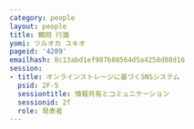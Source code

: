 ```yaml
---
category: people
layout: people
title: 鶴岡 行雄
yomi: ツルオカ ユキオ
pageid: '4289'
emailhash: 8c13abd1ef987b88564d5a4258d88d16
session:
- title: オンラインストレージに基づくSNSシステム
  psid: 2F-5
  sessiontitle: 情報共有とコミュニケーション
  sessionid: 2f
  role: 発表者
---
```


